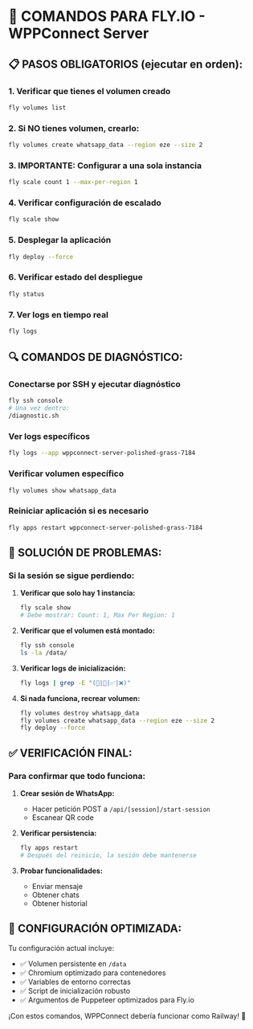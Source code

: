 # 🚀 COMANDOS PARA FLY.IO - WPPConnect Server

## 📋 PASOS OBLIGATORIOS (ejecutar en orden):

### 1. Verificar que tienes el volumen creado
```bash
fly volumes list
```

### 2. Si NO tienes volumen, crearlo:
```bash
fly volumes create whatsapp_data --region eze --size 2
```

### 3. IMPORTANTE: Configurar a una sola instancia
```bash
fly scale count 1 --max-per-region 1
```

### 4. Verificar configuración de escalado
```bash
fly scale show
```

### 5. Desplegar la aplicación
```bash
fly deploy --force
```

### 6. Verificar estado del despliegue
```bash
fly status
```

### 7. Ver logs en tiempo real
```bash
fly logs
```

## 🔍 COMANDOS DE DIAGNÓSTICO:

### Conectarse por SSH y ejecutar diagnóstico
```bash
fly ssh console
# Una vez dentro:
/diagnostic.sh
```

### Ver logs específicos
```bash
fly logs --app wppconnect-server-polished-grass-7184
```

### Verificar volumen específico
```bash
fly volumes show whatsapp_data
```

### Reiniciar aplicación si es necesario
```bash
fly apps restart wppconnect-server-polished-grass-7184
```

## 🚨 SOLUCIÓN DE PROBLEMAS:

### Si la sesión se sigue perdiendo:

1. **Verificar que solo hay 1 instancia:**
   ```bash
   fly scale show
   # Debe mostrar: Count: 1, Max Per Region: 1
   ```

2. **Verificar que el volumen está montado:**
   ```bash
   fly ssh console
   ls -la /data/
   ```

3. **Verificar logs de inicialización:**
   ```bash
   fly logs | grep -E "(🚀|📁|✅|❌)"
   ```

4. **Si nada funciona, recrear volumen:**
   ```bash
   fly volumes destroy whatsapp_data
   fly volumes create whatsapp_data --region eze --size 2
   fly deploy --force
   ```

## ✅ VERIFICACIÓN FINAL:

### Para confirmar que todo funciona:

1. **Crear sesión de WhatsApp:**
   - Hacer petición POST a `/api/[session]/start-session`
   - Escanear QR code

2. **Verificar persistencia:**
   ```bash
   fly apps restart
   # Después del reinicio, la sesión debe mantenerse
   ```

3. **Probar funcionalidades:**
   - Enviar mensaje
   - Obtener chats
   - Obtener historial

## 🎯 CONFIGURACIÓN OPTIMIZADA:

Tu configuración actual incluye:
- ✅ Volumen persistente en `/data`
- ✅ Chromium optimizado para contenedores
- ✅ Variables de entorno correctas
- ✅ Script de inicialización robusto
- ✅ Argumentos de Puppeteer optimizados para Fly.io

¡Con estos comandos, WPPConnect debería funcionar como Railway! 🎉
